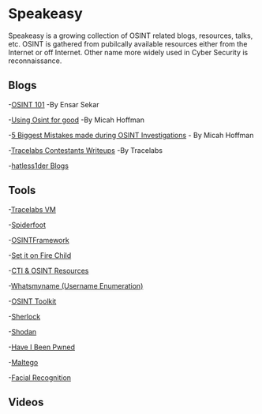 # Speakeasy
Speakeasy is a growing collection of OSINT related blogs, resources, talks, etc. OSINT is gathered from pubilcally available resources either from the Internet or off Internet. Other name more widely used in Cyber Security is reconnaissance.

## Blogs

-[OSINT 101](https://medium.com/datadriveninvestor/open-source-intelligence-osint-101-d96f47ff2ff1) -By Ensar Sekar

-[Using Osint for good](https://www.sans.org/blog/osintforgood-using-open-source-intelligence-to-solve-real-world-problems/?utm_medium=Email&utm_source=HL-NA&utm_content=674268%20OSINT%204%20Good%20Blog%20Link&utm_campaign=SANS%20Free%20Resources) -By Micah Hoffman

-[5 Biggest Mistakes made during OSINT Investigations](https://www.sans.org/blog/the-5-biggest-mistakes-made-during-an-osint-investigation/?utm_medium=Email&utm_source=HL-NA&utm_content=674268%205%20Biggest%20MIstakes%20Blog%20Link&utm_campaign=SANS%20Free%20Resources) - By Micah Hoffman

-[Tracelabs Contestants Writeups](https://github.com/tracelabs/searchparty-ctf-writeups/blob/master/searchparty-ctf-writeups.md) -By Tracelabs

-[hatless1der Blogs](https://hatless1der.com/)

## Tools

-[Tracelabs VM](https://www.tracelabs.org/initiatives/osint-vm)

-[Spiderfoot](https://www.spiderfoot.net/)

-[OSINTFramework](https://osintframework.com/)

-[Set it on Fire Child](https://docs.google.com/spreadsheets/d/1JxBbMt4JvGr--G0Pkl3jP9VDTBunR2uD3_faZXDvhxc/edit#gid=603724104)

-[CTI & OSINT Resources](https://docs.google.com/spreadsheets/d/1klugQqw6POlBtuzon8S0b18-gpsDwX-5OYRrB7TyNEw/edit#gid=0)

-[Whatsmyname (Username Enumeration)](https://whatsmyname.app/)

-[OSINT Toolkit](https://start.me/p/DPYPMz/the-ultimate-osint-collection)

-[Sherlock](https://github.com/sherlock-project/sherlock)

-[Shodan](https://shodan.io)

-[Have I Been Pwned](https://haveibeenpwned.com/)

-[Maltego](https://www.maltego.com/)

-[Facial Recognition](https://www.osintcombine.com/post/facial-recognition-for-verification-missing-persons)

## Videos
